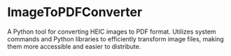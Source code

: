 # ImageToPDFConverter
A Python tool for converting HEIC images to PDF format. Utilizes system commands and Python libraries to efficiently transform image files, making them more accessible and easier to distribute.

